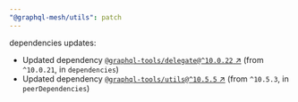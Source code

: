 ```yaml
---
"@graphql-mesh/utils": patch
---
```

dependencies updates:
  - Updated dependency [`@graphql-tools/delegate@^10.0.22` ↗︎](https://www.npmjs.com/package/@graphql-tools/delegate/v/10.0.22) (from `^10.0.21`, in `dependencies`)
  - Updated dependency [`@graphql-tools/utils@^10.5.5` ↗︎](https://www.npmjs.com/package/@graphql-tools/utils/v/10.5.5) (from `^10.5.3`, in `peerDependencies`)
